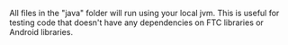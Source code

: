 All files in the "java" folder will run using your
local jvm. This is useful for testing code that 
doesn't have any dependencies on FTC libraries or 
Android libraries.